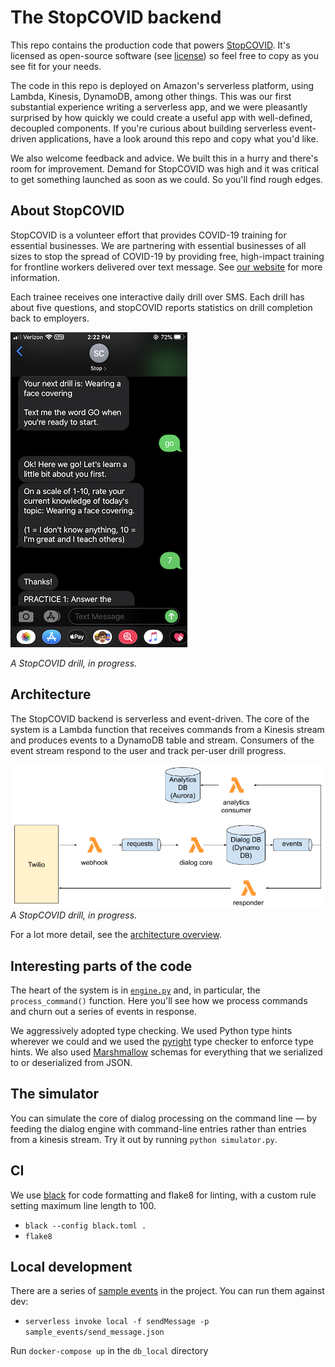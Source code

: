 # The StopCOVID backend

This repo contains the production code that powers [StopCOVID](https://www.stopcovid.co/). It's licensed as open-source software (see [license](LICENSE)) so feel free to copy as you see fit for your needs.

The code in this repo is deployed on Amazon's serverless platform, using Lambda, Kinesis, DynamoDB, among other things. This was our first substantial experience writing a serverless app, and we were pleasantly surprised by how quickly we could create a useful app with well-defined, decoupled components. If you're curious about building serverless event-driven applications, have a look around this repo and copy what you'd like.

We also welcome feedback and advice. We built this in a hurry and there's room for improvement. Demand for StopCOVID was high and it was critical to get something launched as soon as we could. So you'll find rough edges.

## About StopCOVID

StopCOVID is a volunteer effort that provides COVID-19 training for essential businesses. We are partnering with essential businesses of all sizes to stop the spread of COVID-19 by providing free, high-impact training for frontline workers delivered over text message. See [our website](https://www.stopcovid.co/) for more information.

Each trainee receives one interactive daily drill over SMS. Each drill has about five questions, and stopCOVID reports statistics on drill completion back to employers.

![example drill in progress](drill.png)

*A StopCOVID drill, in progress.*

## Architecture

The StopCOVID backend is serverless and event-driven. The core of the system is a Lambda function that receives commands from a Kinesis stream and produces events to a DynamoDB table and stream. Consumers of the event stream respond to the user and track per-user drill progress.

![simplified architecture](simplified-architecture.png)
*A StopCOVID drill, in progress.*


For a lot more detail, see the [architecture overview](docs/README.md).

## Interesting parts of the code

The heart of the system is in [`engine.py`](stopcovid/dialog/engine.py) and, in particular, the `process_command()` function. Here you'll see how we process commands and churn out a series of events in response.

We aggressively adopted type checking. We used Python type hints wherever we could and we used the [pyright](https://github.com/microsoft/pyright) type checker to enforce type hints. We also used [Marshmallow](https://marshmallow.readthedocs.io/en/stable/) schemas for everything that we serialized to or deserialized from JSON.

## The simulator

You can simulate the core of dialog processing on the command line — by feeding the dialog engine with command-line entries rather than entries from a kinesis stream. Try it out by running `python simulator.py`.

## CI
We use [black](https://black.readthedocs.io/en/stable/) for code formatting and flake8 for linting, with a custom rule setting maximum line length to 100.
- `black --config black.toml .`
- `flake8`



## Local development
There are a series of [sample events](sample_events/) in the project. You can run them against dev:
- `serverless invoke local -f sendMessage -p sample_events/send_message.json`

Run `docker-compose up` in the `db_local` directory